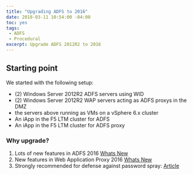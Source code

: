 ```yaml
---
title: "Upgrading ADFS to 2016"
date: 2018-03-11 10:54:00 -04:00
toc: yes
tags:
 - ADFS 
 - Procedural
excerpt: Upgrade ADFS 2012R2 to 2016
---
```


## Starting point

We started with the following setup:

* (2) Windows Server 2012R2 ADFS servers using WID
* (2) Windows Server 2012R2 WAP servers acting as ADFS proxys in the DMZ
* the servers above running as VMs on a vSphere 6.x cluster
* An iApp in the F5 LTM cluster for ADFS
* An iApp in the F5 LTM cluster for ADFS proxy

### Why upgrade?

1. Lots of new features in ADFS 2016 [Whats New][adfs2016-link]
2. New features in Web Application Proxy 2016 [Whats New][wap2016-link]
3. Strongly recommended for defense against password spray: [Article][article-link]




[adfs2016-link]: https://docs.microsoft.com/en-us/windows-server/identity/ad-fs/overview/whats-new-active-directory-federation-services-windows-server
[wap2016-link]:https://docs.microsoft.com/en-us/windows-server/remote/remote-access/web-application-proxy/web-application-proxy-windows-server
[article-link]:https://cloudblogs.microsoft.com/enterprisemobility/2018/03/05/azure-ad-and-adfs-best-practices-defending-against-password-spray-attacks/


